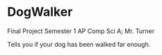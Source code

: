 # DogWalker
Final Project Semester 1 AP Comp Sci A; Mr. Turner

Tells you if your dog has been walked far enough.
